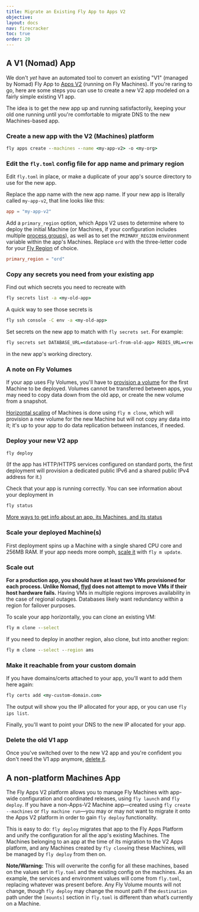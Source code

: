 ```yaml
---
title: Migrate an Existing Fly App to Apps V2
objective: 
layout: docs
nav: firecracker
toc: true
order: 20
---
```


## A V1 (Nomad) App

We don't _yet_ have an automated tool to convert an existing "V1" (managed by Nomad) Fly App to [Apps V2](/docs/reference/apps/) (running on Fly Machines). If you're raring to go, here are some steps you can use to create a new V2 app modeled on a fairly simple existing V1 app. 

The idea is to get the new app up and running satisfactorily, keeping your old one running until you're comfortable to migrate DNS to the new Machines-based app.


### Create a new app with the V2 (Machines) platform

```cmd
fly apps create --machines --name <my-app-v2> -o <my-org>
```

### Edit the `fly.toml` config file for app name and primary region

Edit `fly.toml` in place, or make a duplicate of your app's source directory to use for the new app.

Replace the app name with the new app name. If your new app is literally called `my-app-v2`, that line looks like this:

```toml
app = "my-app-v2"
```

Add a `primary_region` option, which Apps V2 uses to determine where to deploy the initial Machine (or Machines, if your configuration includes multiple [process groups](/docs/apps/processes/)), as well as to set the `PRIMARY_REGION` environment variable within the app's Machines. Replace `ord` with the three-letter code for your [Fly Region](/docs/reference/regions/) of choice.

```toml
primary_region = "ord"
```

### ​Copy any secrets you need from your existing app

Find out which secrets you need to recreate with 

```cmd
fly secrets list -a <my-old-app>
```

A quick way to see those secrets is 

```cmd
fly ssh console -C env -a <my-old-app>
```

Set secrets on the new app to match with `fly secrets set`. For example: 

```cmd
fly secrets set DATABASE_URL=<database-url-from-old-app> REDIS_URL=<redis-url-from-old-app>
``` 

in the new app's working directory.

### A note on Fly Volumes

If your app uses Fly Volumes, you'll have to [provision a volume](/docs/apps/volume-storage) for the first Machine to be deployed. Volumes cannot be transferred between apps, you may need to copy data down from the old app, or create the new volume from a snapshot.

[Horizontal scaling](docs/apps/scale-count) of Machines is done using `fly m clone`, which will provision a new volume for the new Machine but will not copy any data into it; it's up to your app to do data replication between instances, if needed.

### Deploy your new V2 app

```cmd
fly deploy
```

(If the app has HTTP/HTTPS services configured on standard ports, the first deployment will provision a dedicated public IPv6 and a shared public IPv4 address for it.)

Check that your app is running correctly. You can see information about your deployment in 

```cmd
fly status
```

[More ways to get info about an app, its Machines, and its status](/docs/apps/info/)

### Scale your deployed Machine(s)
First deployment spins up a Machine with a single shared CPU core and 256MB RAM. If your app needs more oomph, [scale it](/docs/apps/scale-machine) with `fly m update`.

### Scale out

**For a production app, you should have at least two VMs provisioned for each process. Unlike Nomad, [flyd](/blog/carving-the-scheduler-out-of-our-orchestrator/) does not attempt to move VMs if their host hardware fails.** Having VMs in multiple regions improves availability in the case of regional outages. Databases likely want redundancy within a region for failover purposes.

To scale your app horizontally, you can clone an existing VM:

```cmd
fly m clone --select
```

If you need to deploy in another region, also clone, but into another region:

```cmd
fly m clone --select --region ams
```

### Make it reachable from your custom domain

If you have domains/certs attached to your app, you'll want to add them here again:

```cmd
fly certs add <my-custom-domain.com>
```

The output will show you the IP allocated for your app, or you can use `fly ips list`.

Finally, you'll want to point your DNS to the new IP allocated for your app.

### Delete the old V1 app

Once you've switched over to the new V2 app and you're confident you don't need the V1 app anymore, [delete it](/docs/apps/delete/).


## A non-platform Machines App

The Fly Apps V2 platform allows you to manage Fly Machines with app-wide configuration and coordinated releases, using `fly launch` and `fly deploy`. If you have a non-Apps-V2 Machine app&mdash;created using `fly create --machines` or `fly machine run`&mdash;you may or may not want to migrate it onto the Apps V2 platform in order to gain `fly deploy` functionality. 

This is easy to do: `fly deploy` migrates that app to the Fly Apps Platform and unify the configuration for all the app's existing Machines. The Machines belonging to an app at the time of its migration to the V2 Apps platform, and any Machines created by `fly clone`ing these Machines, will be managed by `fly deploy` from then on.

**Note/Warning:** This will overwrite the config for all these machines, based on the values set in `fly.toml` and the existing config on the machines. As an example, the services and environment values will come from `fly.toml`, replacing whatever was present before. Any Fly Volume mounts will not change, though `fly deploy` may change the mount path if the `destination` path under the `[mounts]` section in `fly.toml` is different than what’s currently on a Machine.
